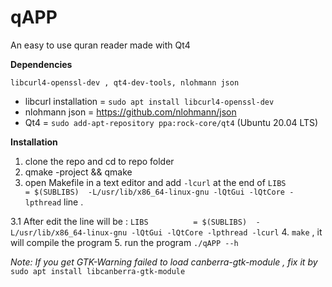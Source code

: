 # qAPP

An easy to use quran reader made with Qt4

**Dependencies**

`libcurl4-openssl-dev , qt4-dev-tools, nlohmann json`
* libcurl installation = `sudo apt install libcurl4-openssl-dev`
* nlohmann json = https://github.com/nlohmann/json
* Qt4 = `sudo add-apt-repository ppa:rock-core/qt4` (Ubuntu 20.04 LTS)

**Installation**

1. clone the repo and cd to repo folder
2. qmake -project && qmake
3. open Makefile in a text editor and add `-lcurl` at the end of `LIBS          = $(SUBLIBS)  -L/usr/lib/x86_64-linux-gnu -lQtGui -lQtCore -lpthread` line .

3.1 After edit the line will be : `LIBS          = $(SUBLIBS)  -L/usr/lib/x86_64-linux-gnu -lQtGui -lQtCore -lpthread -lcurl`
4. `make` , it will compile the program
5. run the program `./qAPP --h`

*Note: If you get GTK-Warning failed to load canberra-gtk-module , fix it by*
`sudo apt install libcanberra-gtk-module`
